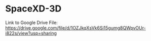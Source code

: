 # SpaceXD-3D

Link to Google Drive File: https://drive.google.com/file/d/1OZJkqXsVk6Si15gumg8QWpvOUr-i822s/view?usp=sharing
